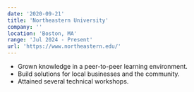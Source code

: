 ```yaml
---
date: '2020-09-21'
title: 'Northeastern University'
company: ''
location: 'Boston, MA'
range: 'Jul 2024 - Present'
url: 'https://www.northeastern.edu/'
---
```


- Grown knowledge in a peer-to-peer learning environment.
- Build solutions for local businesses and the community.
- Attained several technical workshops.
